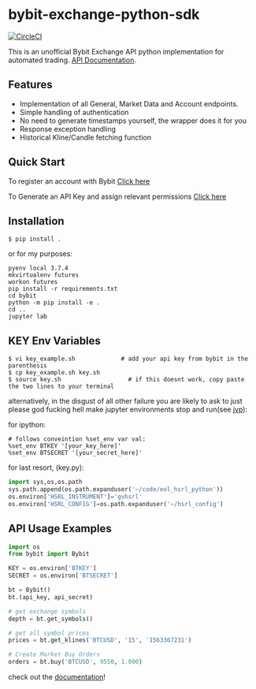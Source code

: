 bybit-exchange-python-sdk
=========================

[![CircleCI](https://circleci.com/gh/rgalbo/bybit-exchange-python-sdk.svg?style=svg)](https://circleci.com/gh/rgalbo/bybit-exchange-python-sdk)

This is an unofficial Bybit Exchange API python implementation for automated trading. [API Documentation](https://bybit-exchange.github.io/bybit-official-api-docs/en/index.html).

Features
--------

- Implementation of all General, Market Data and Account endpoints.
- Simple handling of authentication
- No need to generate timestamps yourself, the wrapper does it for you
- Response exception handling
- Historical Kline/Candle fetching function

Quick Start
-----------

To register an account with Bybit [Click here](https://www.bybit.com/app/register?ref=00xv5)

To Generate an API Key  and assign relevant permissions [Click here](https://www.bybit.com/app/user/api-management) 

Installation
------------
`$ pip install .`

or for my purposes:

```
pyenv local 3.7.4
mkvirtualenv futures
workon futures
pip install -r requirements.txt
cd bybit
python -m pip install -e .
cd ..
jupyter lab
```

KEY Env Variables
-----------------
```
$ vi key_example.sh             # add your api key from bybit in the parenthesis
$ cp key_example.sh key.sh 
$ source key.sh                   # if this doesnt work, copy paste the two lines to your terminal
```

alternatively, in the disgust of all other failure you are likely to ask to just please god fucking hell make jupyter environments stop and run(see [jvp](https://jakevdp.github.io/blog/2017/12/05/installing-python-packages-from-jupyter/)):

for ipython:

```ipython
# follows conveintion %set_env var val:
%set_env BTKEY '[your_key_here]'
%set_env BTSECRET '[your_secret_here]'
```

for last resort, (key.py):

```python
import sys,os,os.path
sys.path.append(os.path.expanduser('~/code/eol_hsrl_python'))
os.environ['HSRL_INSTRUMENT']='gvhsrl'
os.environ['HSRL_CONFIG']=os.path.expanduser('~/hsrl_config')
```

API Usage Examples
------------------

```python
import os
from bybit import Bybit

KEY = os.environ['BTKEY']
SECRET = os.environ['BTSECRET']

bt = Bybit()
bt.(api_key, api_secret)

# get exchange symbols
depth = bt.get_symbols()

# get all symbol prices
prices = bt.get_klines('BTCUSD', '15', '1563367231')

# Create Market Buy Orders
orders = bt.buy('BTCUSD', 9550, 1.000)
```

check out the [documentation](https://bybit-exchange.github.io/bybit-official-api-docs/en/index.html)!

